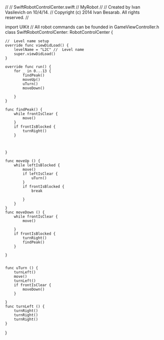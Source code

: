 //
//  SwiftRobotControlCenter.swift
//  MyRobot
//
//  Created by Ivan Vasilevich on 10/4/14.
//  Copyright (c) 2014 Ivan Besarab. All rights reserved.
//

import UIKit
//  All robot commands can be founded in GameViewController.h
class SwiftRobotControlCenter: RobotControlCenter {
    
    //  Level name setup
    override func viewDidLoad() {
        levelName = "L2C" //  Level name
        super.viewDidLoad()
    }
    
    override func run() {
        for _ in 0...13 {
            findPeak()
            moveUp()
            uTurn()
            moveDown()
            
        }
    }
    
    func findPeak() {
        while frontIsClear {
            move()
        }
        if frontIsBlocked {
            turnRight()
        }
        
        
        
    }
    
    func moveUp () {
        while leftIsBlocked {
            move()
            if leftIsClear {
                uTurn()
            }
            if frontIsBlocked {
                break
                
            }
        }
    }
    func moveDown () {
        while frontIsClear {
            move()
            
        }
        if frontIsBlocked {
            turnRight()
            findPeak()
        }
        
    }
    
    
    func uTurn () {
        turnLeft()
        move()
        turnLeft()
        if frontIsClear {
            moveDown()
        }
        
    }
    func turnLeft () {
        turnRight()
        turnRight()
        turnRight()
    }
}
